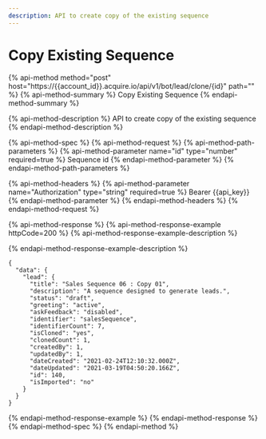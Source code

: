 ```yaml
---
description: API to create copy of the existing sequence
---
```


# Copy Existing Sequence

{% api-method method="post" host="https://{{account\_id}}.acquire.io/api/v1/bot/lead/clone/{id}" path="" %}
{% api-method-summary %}
Copy Existing Sequence
{% endapi-method-summary %}

{% api-method-description %}
API to create copy of the existing sequence
{% endapi-method-description %}

{% api-method-spec %}
{% api-method-request %}
{% api-method-path-parameters %}
{% api-method-parameter name="id" type="number" required=true %}
Sequence id
{% endapi-method-parameter %}
{% endapi-method-path-parameters %}

{% api-method-headers %}
{% api-method-parameter name="Authorization" type="string" required=true %}
Bearer {{api\_key}}
{% endapi-method-parameter %}
{% endapi-method-headers %}
{% endapi-method-request %}

{% api-method-response %}
{% api-method-response-example httpCode=200 %}
{% api-method-response-example-description %}

{% endapi-method-response-example-description %}

```
{
  "data": {
    "lead": {
      "title": "Sales Sequence 06 : Copy 01",
      "description": "A sequence designed to generate leads.",
      "status": "draft",
      "greeting": "active",
      "askFeedback": "disabled",
      "identifier": "salesSequence",
      "identifierCount": 7,
      "isCloned": "yes",
      "clonedCount": 1,
      "createdBy": 1,
      "updatedBy": 1,
      "dateCreated": "2021-02-24T12:10:32.000Z",
      "dateUpdated": "2021-03-19T04:50:20.166Z",
      "id": 140,
      "isImported": "no"
    }
  }
}

```
{% endapi-method-response-example %}
{% endapi-method-response %}
{% endapi-method-spec %}
{% endapi-method %}

